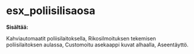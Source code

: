 # esx_poliisilisaosa

**Sisältää:**



Kahviautomaatit poliisilaitoksella,
Rikosilmoituksen tekemisen poliisilaitoksen aulassa,
Customoitu asekaappi kuvat alhaalla,
Aseentäyttö.

